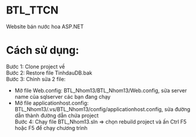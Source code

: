 # BTL_TTCN
Website bán nước hoa ASP.NET
# Cách sử dụng:
Bước 1: Clone project về <br>
Bước 2: Restore file TinhdauDB.bak <br>
Bước 3: Chỉnh sửa 2 file: <br>
- Mở file Web.config: BTL_Nhom13/BTL_Nhom13/Web.config, sửa server name của sqlserver các bạn đang chạy <br>
- Mở file applicationhost.config: BTL_Nhom13/.vs/BTL_Nhom13/config/applicationhost.config, sửa đường dẫn thành đường dẫn chứa project <br>
Bước 4: Chạy file BTL_Nhom13.sln => chọn rebuild project và ấn Ctrl F5 hoặc F5 để chạy chương trình


